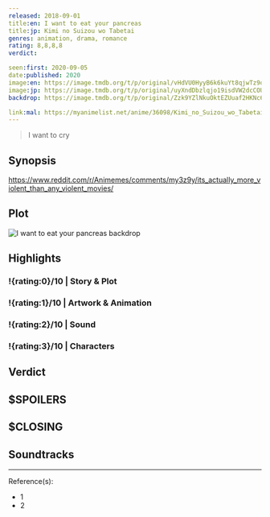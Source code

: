 ```yaml
---
released: 2018-09-01
title:en: I want to eat your pancreas
title:jp: Kimi no Suizou wo Tabetai
genres: animation, drama, romance
rating: 8,8,8,8
verdict:

seen:first: 2020-09-05
date:published: 2020
image:en: https://image.tmdb.org/t/p/original/vHdVU0HyyB6k6kuYt8qjwTz9one.jpg
image:jp: https://image.tmdb.org/t/p/original/uyXndDbzlqjo19isdVW2dcCOUy6.jpg
backdrop: https://image.tmdb.org/t/p/original/Zzk9YZlNkuOktEZUuaf2HKNc6B.jpg

link:mal: https://myanimelist.net/anime/36098/Kimi_no_Suizou_wo_Tabetai
---
```


> I want to cry

## Synopsis

<https://www.reddit.com/r/Animemes/comments/my3z9y/its_actually_more_violent_than_any_violent_movies/>

## Plot

![I want to eat your pancreas backdrop](https://image.tmdb.org/t/p/original/YLyORLsYIjC0d1TFBSpJKk7piP.jpg)

## Highlights

### !{rating:0}/10 | Story & Plot

### !{rating:1}/10 | Artwork & Animation

### !{rating:2}/10 | Sound

### !{rating:3}/10 | Characters

## Verdict

## $SPOILERS

## $CLOSING

## Soundtracks

***
Reference(s):

- 1
- 2
